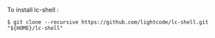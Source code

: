 To install lc-shell :

```console
$ git clone --recursive https://github.com/lightcode/lc-shell.git "${HOME}/lc-shell"
```
